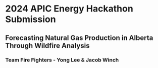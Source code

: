# 2024 APIC Energy Hackathon Submission 
## Forecasting Natural Gas Production in Alberta Through Wildfire Analysis
### Team Fire Fighters - Yong Lee & Jacob Winch 
